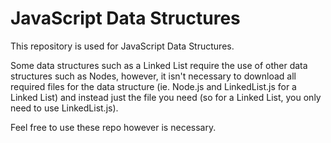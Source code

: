 # JavaScript Data Structures

This repository is used for JavaScript Data Structures.

Some data structures such as a Linked List require the use of other data structures such as Nodes, however, it isn't necessary to download all required files for the data structure (ie. Node.js and LinkedList.js for a Linked List) and instead just the file you need (so for a Linked List, you only need to use LinkedList.js).

Feel free to use these repo however is necessary.